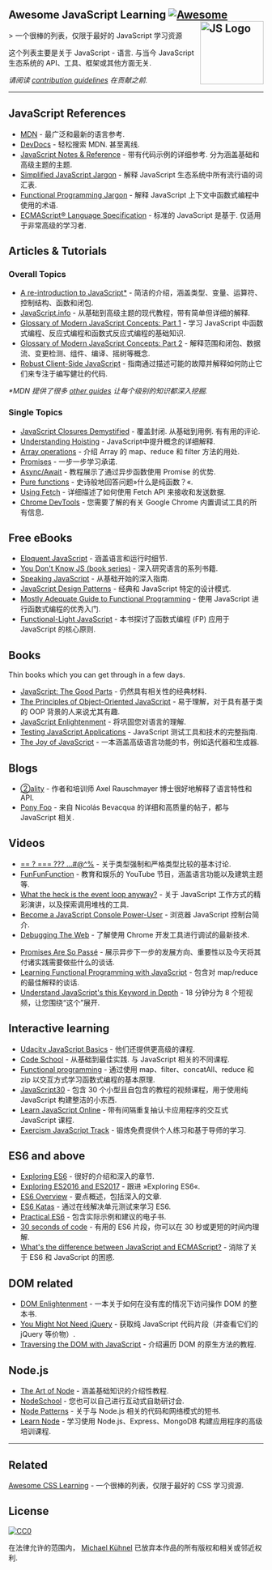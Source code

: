 <div class="github-widget" data-repo="micromata/awesome-javascript-learning"></div>

<!--lint ignore awesome-license awesome-git-repo-age-->
## Awesome JavaScript Learning [![Awesome](https://awesome.re/badge.svg)](https://awesome.re) <img src="https://cdn.rawgit.com/voodootikigod/logo.js/master/js.svg" width="125" align="right" alt="JS Logo">

&gt; 一个很棒的列表，仅限于最好的 JavaScript 学习资源

这个列表主要是关于 JavaScript - 语言. 与当今 JavaScript 生态系统的 API、工具、框架或其他方面无关.

*请阅读 [contribution guidelines](https://github.com/micromata/awesome-javascript-learning/blob/master/contributing.md) 在贡献之前.*



---

## JavaScript References

- [MDN](https://developer.mozilla.org/docs/Web/JavaScript/Reference) - 最广泛和最新的语言参考.
- [DevDocs](http://devdocs.io/javascript)  - 轻松搜索 MDN. 甚至离线.
- [JavaScript Notes & Reference](https://wesbos.com/javascript)  - 带有代码示例的详细参考. 分为涵盖基础和高级主题的主题.
- [Simplified JavaScript Jargon](http://jargon.js.org) - 解释 JavaScript 生态系统中所有流行语的词汇表.
- [Functional Programming Jargon](https://functional.works-hub.com/blog/Functional-Programming-Jargon) - 解释 JavaScript 上下文中函数式编程中使用的术语.
- [ECMAScript® Language Specification](http://ecma-international.org/publications/standards/Ecma-262.htm)  - 标准的 JavaScript 是基于. 仅适用于非常高级的学习者.

## Articles & Tutorials

### Overall Topics

- [A re-introduction to JavaScript*](https://developer.mozilla.org/en-US/docs/Web/JavaScript/A_re-introduction_to_JavaScript) - 简洁的介绍，涵盖类型、变量、运算符、控制结构、函数和闭包.
- [JavaScript.info](http://javascript.info) - 从基础到高级主题的现代教程，带有简单但详细的解释.
- [Glossary of Modern JavaScript Concepts: Part 1](https://auth0.com/blog/glossary-of-modern-javascript-concepts/) - 学习 JavaScript 中函数式编程、反应式编程和函数式反应式编程的基础知识.
- [Glossary of Modern JavaScript Concepts: Part 2](https://auth0.com/blog/glossary-of-modern-javascript-concepts-part-2/) - 解释范围和闭包、数据流、变更检测、组件、编译、摇树等概念.
- [Robust Client-Side JavaScript](https://molily.de/robust-javascript/) - 指南通过描述可能的故障并解释如何防止它们来专注于编写健壮的代码.

*\*MDN 提供了很多 [other guides](https://developer.mozilla.org/en-US/docs/Web/JavaScript/Guide) 让每个级别的知识都深入挖掘.*

### Single Topics

- [JavaScript Closures Demystified](https://www.sitepoint.com/javascript-closures-demystified/)  - 覆盖封闭. 从基础到用例. 有有用的评论.
- [Understanding Hoisting](https://scotch.io/tutorials/understanding-hoisting-in-javascript) - JavaScript中提升概念的详细解释.
- [Array operations](https://danmartensen.svbtle.com/javascripts-map-reduce-and-filter) - 介绍 Array 的 map、reduce 和 filter 方法的用处.
- [Promises](http://www.sohamkamani.com/blog/2016/08/28/incremenal-tutorial-to-promises/) - 一步一步学习承诺.
- [Async/Await](https://hackernoon.com/6-reasons-why-javascripts-async-await-blows-promises-away-tutorial-c7ec10518dd9) - 教程展示了通过异步函数使用 Promise 的优势.
- [Pure functions](https://medium.com/javascript-scene/master-the-javascript-interview-what-is-a-pure-function-d1c076bec976) - 史诗般地回答问题»什么是纯函数？«.
- [Using Fetch](https://developer.mozilla.org/en-US/docs/Web/API/Fetch_API/Using_Fetch) - 详细描述了如何使用 Fetch API 来接收和发送数据. 
- [Chrome DevTools](https://developers.google.com/web/tools/chrome-devtools/) - 您需要了解的有关 Google Chrome 内置调试​​工具的所有信息.

## Free eBooks

- [Eloquent JavaScript](http://eloquentjavascript.net) - 涵盖语言和运行时细节.
- [You Don't Know JS (book series)](https://github.com/getify/You-Dont-Know-JS) - 深入研究语言的系列书籍.
- [Speaking JavaScript](http://speakingjs.com) - 从基础开始的深入指南.
- [JavaScript Design Patterns](http://addyosmani.com/resources/essentialjsdesignpatterns/book/) - 经典和 JavaScript 特定的设计模式.
- [Mostly Adequate Guide to Functional Programming](https://mostly-adequate.gitbooks.io/mostly-adequate-guide/) - 使用 JavaScript 进行函数式编程的优秀入门.
- [Functional-Light JavaScript](https://github.com/getify/Functional-Light-JS) - 本书探讨了函数式编程 (FP) 应用于 JavaScript 的核心原则.

## Books

Thin books which you can get through in a few days.

- [JavaScript: The Good Parts](http://shop.oreilly.com/product/9780596517748.do) - 仍然具有相关性的经典材料.
- [The Principles of Object-Oriented JavaScript](https://www.nostarch.com/oojs) - 易于理解，对于具有基于类的 OOP 背景的人来说尤其有趣.
- [JavaScript Enlightenment](http://shop.oreilly.com/product/0636920027713.do) - 将巩固您对语言的理解.
- [Testing JavaScript Applications](https://www.manning.com/books/testing-javascript-applications) - JavaScript 测试工具和技术的完整指南.
- [The Joy of JavaScript](https://www.manning.com/books/the-joy-of-javascript) - 一本涵盖高级语言功能的书，例如迭代器和生成器.

## Blogs

- [②ality](http://www.2ality.com) - 作者和培训师 Axel Rauschmayer 博士很好地解释了语言特性和 API.
- [Pony Foo](https://ponyfoo.com) - 来自 Nicolás Bevacqua 的详细和高质量的帖子，都与 JavaScript 相关.

## Videos
<!--lint ignore no-repeat-punctuation-->
- [== ? === ??? ...#@^%](https://www.youtube.com/watch?v=qGyqzN0bjhc) - 关于类型强制和严格类型比较的基本讨论.
- [FunFunFunction](https://www.youtube.com/channel/UCO1cgjhGzsSYb1rsB4bFe4Q) - 教育和娱乐的 YouTube 节目，涵盖语言功能以及建筑主题等. 
- [What the heck is the event loop anyway?](http://latentflip.com/loupe/?code=JC5vbignYnV0dG9uJywgJ2NsaWNrJywgZnVuY3Rpb24gb25DbGljaygpIHsKICAgIHNldFRpbWVvdXQoZnVuY3Rpb24gdGltZXIoKSB7CiAgICAgICAgY29uc29sZS5sb2coJ1lvdSBjbGlja2VkIHRoZSBidXR0b24hJyk7ICAgIAogICAgfSwgMjAwMCk7Cn0pOwoKY29uc29sZS5sb2coIkhpISIpOwoKc2V0VGltZW91dChmdW5jdGlvbiB0aW1lb3V0KCkgewogICAgY29uc29sZS5sb2coIkNsaWNrIHRoZSBidXR0b24hIik7Cn0sIDUwMDApOwoKY29uc29sZS5sb2coIldlbGNvbWUgdG8gbG91cGUuIik7!!!PGJ1dHRvbj5DbGljayBtZSE8L2J1dHRvbj4%3D) - 关于 JavaScript 工作方式的精彩演讲，以及探索调用堆栈的工具.
- [Become a JavaScript Console Power-User](https://www.youtube.com/watch?v=4mf_yNLlgic) - 浏览器 JavaScript 控制台简介.
- [Debugging The Web](https://www.youtube.com/watch?v=HF1luRD4Qmk) - 了解使用 Chrome 开发工具进行调试的最新技术.
<!--lint ignore no-dead-urls-->
- [Promises Are So Passé](https://vimeo.com/181328943) - 展示异步下一步的发展方向、重要性以及今天将其付诸实践需要做些什么的谈话.
- [Learning Functional Programming with JavaScript](https://www.youtube.com/watch?v=e-5obm1G_FY) - 包含对 map/reduce 的最佳解释的谈话.
- [Understand JavaScript's this Keyword in Depth](https://egghead.io/courses/understand-javascript-s-this-keyword-in-depth) - 18 分钟分为 8 个短视频，让您围绕“这个”展开.

## Interactive learning

- [Udacity JavaScript Basics](https://www.udacity.com/course/javascript-basics--ud804) - 他们还提供更高级的课程.
- [Code School](https://www.codeschool.com/learn/javascript)  - 从基础到最佳实践. 与 JavaScript 相关的不同课程.
- [Functional programming](http://reactivex.io/learnrx/) - 通过使用 map、filter、concatAll、reduce 和 zip 以交互方式学习函数式编程的基本原理.
- [JavaScript30](https://javascript30.com) - 包含 30 个小型且自包含的教程的视频课程，用于使用纯 JavaScript 构建整洁的小东西.
- [Learn JavaScript Online](https://learnjavascript.online) - 带有间隔重复抽认卡应用程序的交互式 JavaScript 课程.
- [Exercism JavaScript Track](https://exercism.io/tracks/javascript) - 锻炼免费提供个人练习和基于导师的学习.

## ES6 and above

- [Exploring ES6](http://exploringjs.com/es6.html) - 很好的介绍和深入的章节.
- [Exploring ES2016 and ES2017](http://exploringjs.com/es2016-es2017.html) - 跟进 »Exploring ES6«.
- [ES6 Overview](https://ponyfoo.com/articles/es6) - 要点概述，包括深入的文章.
- [ES6 Katas](http://es6katas.org) - 通过在线解决单元测试来学习 ES6.
- [Practical ES6](https://github.com/mjavascript/practical-es6) - 包含实际示例和建议的电子书.
- [30 seconds of code](https://github.com/Chalarangelo/30-seconds-of-code) - 有用的 ES6 片段，你可以在 30 秒或更短的时间内理解.
- [What's the difference between JavaScript and ECMAScript?](https://www.freecodecamp.org/news/whats-the-difference-between-javascript-and-ecmascript-cba48c73a2b5/) - 消除了关于 ES6 和 JavaScript 的困惑.

## DOM related

- [DOM Enlightenment](http://domenlightenment.com) - 一本关于如何在没有库的情况下访问操作 DOM 的整本书.
- [You Might Not Need jQuery](http://youmightnotneedjquery.com) - 获取纯 JavaScript 代码片段（并查看它们的 jQuery 等价物）.
- [Traversing the DOM with JavaScript](https://zellwk.com/blog/dom-traversals/) - 介绍遍历 DOM 的原生方法的教程.

## Node.js

- [The Art of Node](https://github.com/maxogden/art-of-node#readme) - 涵盖基础知识的介绍性教程. 
- [NodeSchool](https://nodeschool.io) - 您也可以自己进行互动式自助研讨会.
- [Node Patterns](http://nodepatternsbooks.com) - 关于与 Node.js 相关的代码和网络模式的短书.
- [Learn Node](https://learnnode.com) - 学习使用 Node.js、Express、MongoDB 构建应用程序的高级培训课程.

---

## Related

[Awesome CSS Learning](https://github.com/micromata/awesome-css-learning) - 一个很棒的列表，仅限于最好的 CSS 学习资源.

## License

[![CC0](http://mirrors.creativecommons.org/presskit/buttons/88x31/svg/cc-zero.svg)](https://creativecommons.org/publicdomain/zero/1.0/)

在法律允许的范围内， [Michael Kühnel](http://micromata.de) 已放弃本作品的所有版权和相关或邻近权利.
